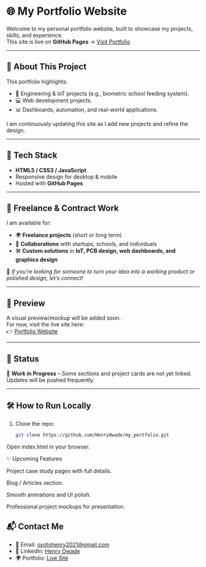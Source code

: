 # 🌐 My Portfolio Website  

Welcome to my personal portfolio website, built to showcase my projects, skills, and experience.  
This site is live on **GitHub Pages** → [Visit Portfolio](https://HenryOwade.github.io)  

---

## 📌 About This Project  
This portfolio highlights:  
- 🔧 Engineering & IoT projects (e.g., biometric school feeding system).  
- 💻 Web development projects.  
- 📊 Dashboards, automation, and real-world applications.  

I am continuously updating this site as I add new projects and refine the design.  

---

## 🚀 Tech Stack  
- **HTML5 / CSS3 / JavaScript**  
- Responsive design for desktop & mobile  
- Hosted with **GitHub Pages**  

---

## 💼 Freelance & Contract Work  
I am available for:  
- 🌍 **Freelance projects** (short or long term)  
- 🤝 **Collaborations** with startups, schools, and individuals  
- 🛠 **Custom solutions** in **IoT, PCB design, web dashboards, and graphics design**  

📢 *If you’re looking for someone to turn your idea into a working product or polished design, let’s connect!*  

---

## 📸 Preview  
A visual preview/mockup will be added soon.  
For now, visit the live site here:  
👉 [Portfolio Website](https://HenryOwade.github.io)  

---

## 📅 Status  
🚧 **Work in Progress** – Some sections and project cards are not yet linked.  
Updates will be pushed frequently.  

---

## 🛠 How to Run Locally  
1. Clone the repo:  
   ```bash
   git clone https://github.com/HenryOwade/my_portfolio.git

Open index.html in your browser.

✨ Upcoming Features

Project case study pages with full details.

Blog / Articles section.

Smooth animations and UI polish.

Professional project mockups for presentation.

## 📬 Contact Me  

- 📧 Email: [oyotohenry2021@gmail.com](mailto:oyotohenry2021@gmail.com)  
- 💼 LinkedIn: [Henry Owade](https://www.linkedin.com/in/henry-owade)  
- 🌍 Portfolio: [Live Site](https://HenryOwade.github.io)  
